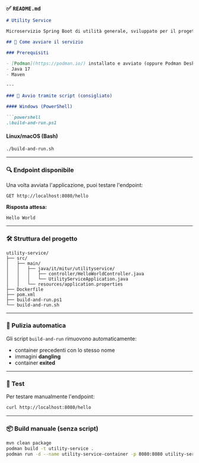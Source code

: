 ### ✅ `README.md`

```markdown
# Utility Service

Microservizio Spring Boot di utilità generale, sviluppato per il progetto MiTur.

## 🚀 Come avviare il servizio

### Prerequisiti

- [Podman](https://podman.io/) installato e avviato (oppure Podman Desktop)
- Java 17
- Maven

---

### 🔧 Avvio tramite script (consigliato)

#### Windows (PowerShell)

```powershell
.\build-and-run.ps1
```

#### Linux/macOS (Bash)

```bash
./build-and-run.sh
```

---

### 🔍 Endpoint disponibile

Una volta avviata l'applicazione, puoi testare l'endpoint:

```
GET http://localhost:8080/hello
```

**Risposta attesa:**

```
Hello World
```

---

### 🛠 Struttura del progetto

```
utility-service/
├── src/
│   ├── main/
│   │   ├── java/it/mitur/utilityservice/
│   │   │   ├── controller/HelloWorldController.java
│   │   │   └── UtilityServiceApplication.java
│   │   └── resources/application.properties
├── Dockerfile
├── pom.xml
├── build-and-run.ps1
└── build-and-run.sh
```

---

### 🧹 Pulizia automatica

Gli script `build-and-run` rimuovono automaticamente:

- container precedenti con lo stesso nome
- immagini **dangling**
- container **exited**

---

### 🧪 Test

Per testare manualmente l'endpoint:

```bash
curl http://localhost:8080/hello
```

---

### 📦 Build manuale (senza script)

```bash
mvn clean package
podman build -t utility-service .
podman run -d --name utility-service-container -p 8080:8080 utility-service
```

